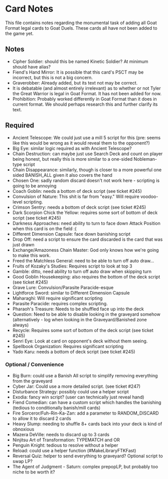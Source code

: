 # Card Notes

This file contains notes regarding the monumental task of adding all Goat Format legal cards to Goat Duels. These cards all have not been added to the game yet.

## Notes

-  Cipher Soldier: should this be named Kinetic Soldier? At minimum should have alias?
-  Fiend's Hand Mirror: It is possible that this card's PSCT may be incorrect, but this is not a big concern.
-  Graverobber: Already added, but its text not may be correct.
-  It is debatable (and almost entirely irrelevant) as to whether or not Tyler the Great Warrior is legal in Goat Format. It has not been added for now.
-  Prohibition: Probably worked differently in Goat Format than it does in current format. We should perhaps research this and further clarify its text.

## Required

-  Ancient Telescope: We could just use a mill 5 script for this (pre: seems like this would be wrong as it would reveal them to the opponent?)
-  Big Eye: similar logic required as with Ancient Telescope?
-  Chain Destruction: can maybe just use Search Deck and count on player being honest, but really this is more similar to a one-sided Nobleman-type script
-  Chain Disappearance: similarly, though is closer to a more powerful one sided BANISH_ALL given it also covers the hand
-  Chosen One: sadly random discard doesn't not work here - scripting is going to be annoying
-  Coach Goblin: needs a bottom of deck script (see ticket #245)
-  Convulsion of Nature: This shit is far from "easy." Will require voodoo-level scripting.
-  Crimson Sentry: needs a bottom of deck script (see ticket #245)
-  Dark Scorpion Chick the Yellow: requires some sort of bottom of deck script (see ticket #245)
-  Darkness Approaches: need ability to turn to face down Attack Position when this card is on the field :(
-  Different Dimension Capsule: face down banishing script
-  Drop Off: need a script to ensure the card discarded is the card that was just drawn
-  Exchange/Amazoness Chain Master: God only knows how we're going to make this work.
-  Freed the Matchless General: need to be able to turn off auto draw...
-  Fruits of Kozaky's Studies: Requires script to look at top 3
-  Gamble: ditto, need ability to turn off auto draw when skipping turn
-  Good Goblin Housekeeping: also requires the bottom of the deck script (see ticket #245)
-  Grave Lure: Convulsion/Parasite Paracide-esque
-  Lightforce Sword: similar to Different Dimension Capsule
-  Maharaghi: Will require significant scripting
-  Parasite Paracide: requires complex scripting.
-  Pharaoh's Treasure: Needs to be shuffled face up into the deck
-  Question: Need to be able to disable looking in the graveyard somehow (alternatively - log when looking in the Graveyard/Banished zone always)
-  Recycle: Requires some sort of bottom of the deck script (see ticket #245)
-  Senri Eye: Look at card on opponent's deck without them seeing.
-  Spellbook Organization: Requires significant scripting
-  Yado Karu: needs a bottom of deck script (see ticket #245)

### Optional / Convenience

-  Big Burn: could use a Banish All script to simplify removing everything from the graveyard
-  Cyber Jar: Could use a more detailed script. (see ticket #247)
-  Disturbance Strategy: possibly could use a helper script
-  Exodia: fancy win script? (user can technically just reveal hand)
-  Fiend Comedian: can have a custom script which handles the banishing (tedious to conditionally banish/mill cards)
-  Fire Sorceror/Fuh-Rin-Ka-Zan: add a parameter to RANDOM_DISCARD to allow it to discard 2 cards
-  Heavy Slump: needing to shuffle 8+ cards back into your deck is kind of obnoxious
-  Mazera DeVille: needs to discard up to 3 cards
-  Ninjitsu Art of Transformation: TYPEMATCH and OR
-  Penguin Knight: tedious to resolve without a helper
-  Reload: could use a helper function (#MakeLibraryFTKFast)
-  Reversal Quiz: helper to send everything to graveyard? Optional script to swap LP?
-  The Agent of Judgment - Saturn: complex prepopLP, but probably too niche to be worth it?
